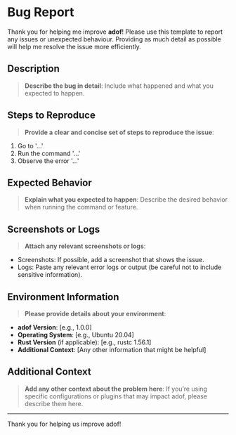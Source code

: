 # Bug Report

Thank you for helping me improve **adof**! Please use this template to report any issues or unexpected behaviour. Providing as much detail as possible will help me resolve the issue more efficiently.

## Description

> **Describe the bug in detail**: Include what happened and what you expected to happen.

## Steps to Reproduce

> **Provide a clear and concise set of steps to reproduce the issue**:

1. Go to '...'
2. Run the command '...'
3. Observe the error '...'

## Expected Behavior

> **Explain what you expected to happen**: Describe the desired behavior when running the command or feature.

## Screenshots or Logs

> **Attach any relevant screenshots or logs**:
- Screenshots: If possible, add a screenshot that shows the issue.
- Logs: Paste any relevant error logs or output (be careful not to include sensitive information).

## Environment Information

> **Please provide details about your environment**:

- **adof Version**: [e.g., 1.0.0]
- **Operating System**: [e.g., Ubuntu 20.04]
- **Rust Version** (if applicable): [e.g., rustc 1.56.1]
- **Additional Context**: [Any other information that might be helpful]

## Additional Context

> **Add any other context about the problem here**: If you’re using specific configurations or plugins that may impact adof, please describe them here.

---

Thank you for helping us improve adof!
